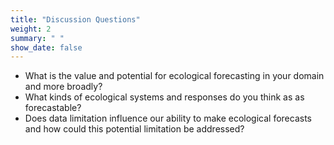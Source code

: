 ```yaml
---
title: "Discussion Questions"
weight: 2
summary: " "
show_date: false
---
```


* What is the value and potential for ecological forecasting in your domain and more broadly?
* What kinds of ecological systems and responses do you think as as forecastable?
* Does data limitation influence our ability to make ecological forecasts and how could this potential limitation be addressed?
